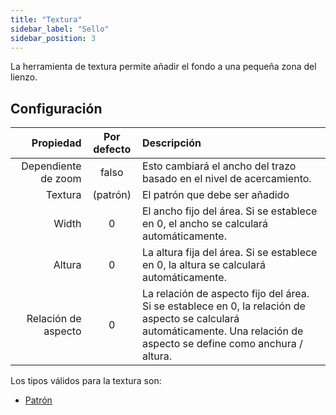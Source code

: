 ```yaml
---
title: "Textura"
sidebar_label: "Sello"
sidebar_position: 3
---
```


La herramienta de textura permite añadir el fondo a una pequeña zona del lienzo.

## Configuración

|           Propiedad | Por defecto | Descripción                                                                                                                                                               |
| -------------------:|:-----------:|:------------------------------------------------------------------------------------------------------------------------------------------------------------------------- |
| Dependiente de zoom |    falso    | Esto cambiará el ancho del trazo basado en el nivel de acercamiento.                                                                                                      |
|             Textura |  (patrón)   | El patrón que debe ser añadido                                                                                                                                            |
|               Width |      0      | El ancho fijo del área. Si se establece en 0, el ancho se calculará automáticamente.                                                                                      |
|              Altura |      0      | La altura fija del área. Si se establece en 0, la altura se calculará automáticamente.                                                                                    |
| Relación de aspecto |      0      | La relación de aspecto fijo del área. Si se establece en 0, la relación de aspecto se calculará automáticamente. Una relación de aspecto se define como anchura / altura. |

Los tipos válidos para la textura son:

* [Patrón](../background#pattern)
